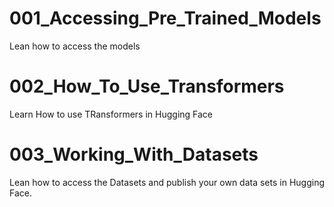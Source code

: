 # 001_Accessing_Pre_Trained_Models

Lean how to access the models

# 002_How_To_Use_Transformers

Learn How to use TRansformers in Hugging Face

# 003_Working_With_Datasets

Lean how to access the Datasets and publish your own data sets in Hugging Face.
